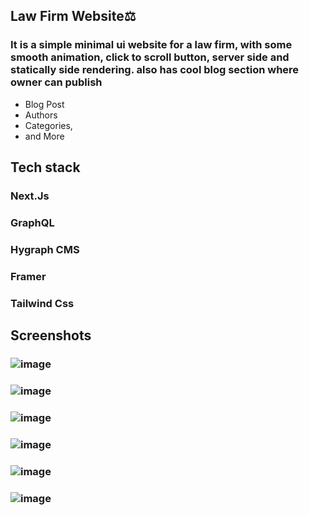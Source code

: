 ## Law Firm Website⚖️
### It is a simple minimal ui website for a law firm, with some smooth animation, click to scroll button, server side and statically side rendering. also has cool blog section where owner can publish 
* Blog Post
* Authors
* Categories,
* and More   

## Tech stack
### Next.Js
### GraphQL
### Hygraph CMS
### Framer
### Tailwind Css

## Screenshots
### ![image](https://github.com/ankitbourasi0/law-firm/assets/34002165/f95f6bae-105b-46e9-a6af-2bb3a6995b65) 
### ![image](https://github.com/ankitbourasi0/law-firm/assets/34002165/a0cc63af-1a0f-4da4-b86c-39dff2010038)
### ![image](https://github.com/ankitbourasi0/law-firm/assets/34002165/92e4e2f7-f21a-4288-bff3-47cafe20e5bd)
### ![image](https://github.com/ankitbourasi0/law-firm/assets/34002165/bcfad2cb-c28f-4413-860c-2667c4fee926)
### ![image](https://github.com/ankitbourasi0/law-firm/assets/34002165/b9bbda35-3650-4b69-b189-4961f7af4aa9)
### ![image](https://github.com/ankitbourasi0/law-firm/assets/34002165/5381a44a-17eb-421c-abbe-41c53034b4a4)


 






